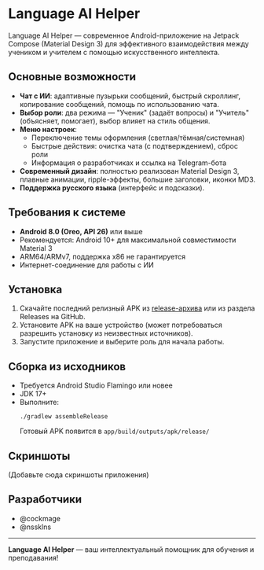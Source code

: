 # Language AI Helper

Language AI Helper — современное Android-приложение на Jetpack Compose (Material Design 3) для эффективного взаимодействия между учеником и учителем с помощью искусственного интеллекта.

## Основные возможности
- **Чат с ИИ**: адаптивные пузырьки сообщений, быстрый скроллинг, копирование сообщений, помощь по использованию чата.
- **Выбор роли**: два режима — "Ученик" (задаёт вопросы) и "Учитель" (объясняет, помогает), выбор влияет на стиль общения.
- **Меню настроек**:
  - Переключение темы оформления (светлая/тёмная/системная)
  - Быстрые действия: очистка чата (с подтверждением), сброс роли
  - Информация о разработчиках и ссылка на Telegram-бота
- **Современный дизайн**: полностью реализован Material Design 3, плавные анимации, ripple-эффекты, большие заголовки, иконки MD3.
- **Поддержка русского языка** (интерфейс и подсказки).

## Требования к системе
- **Android 8.0 (Oreo, API 26)** или выше
- Рекомендуется: Android 10+ для максимальной совместимости Material 3
- ARM64/ARMv7, поддержка x86 не гарантируется
- Интернет-соединение для работы с ИИ

## Установка
1. Скачайте последний релизный APK из [release-архива](app/build/outputs/apk/release/app-release-unsigned.apk) или из раздела Releases на GitHub.
2. Установите APK на ваше устройство (может потребоваться разрешить установку из неизвестных источников).
3. Запустите приложение и выберите роль для начала работы.

## Сборка из исходников
- Требуется Android Studio Flamingo или новее
- JDK 17+
- Выполните:
  ```
  ./gradlew assembleRelease
  ```
  Готовый APK появится в `app/build/outputs/apk/release/`

## Скриншоты
(Добавьте сюда скриншоты приложения)

## Разработчики
- @cockmage
- @nssklns

---

**Language AI Helper** — ваш интеллектуальный помощник для обучения и преподавания! 